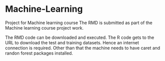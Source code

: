 # Machine-Learning
Project for Machine learning course
The RMD is submitted as part of the Machine learning course project work.

The RMD code can be downloaded and executed. The R code gets to the URL to download the test and training datasets. 
Hence an internet connection is required. Other than that the machine needs to have caret and randon forest packages installed.


